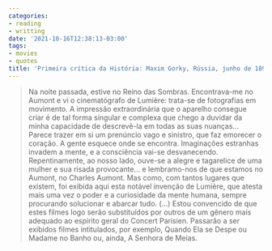 ```yaml
---
categories:
- reading
- writting
date: '2021-10-16T12:38:13-03:00'
tags:
- movies
- quotes
title: 'Primeira crítica da História: Maxim Gorky, Rússia, junho de 1896'
---
```


> Na noite passada, estive no Reino das Sombras. Encontrava-me no Aumont e vi o cinematógrafo de Lumière: trata-se de fotografias em movimento. A impressão extraordinária que o aparelho consegue criar é de tal forma singular e complexa que chego a duvidar da minha capacidade de descrevê-la em todas as suas nuanças... Parece trazer em si um prenúncio vago e sinistro, que faz emorecer o coração. A gente esquece onde se encontra. Imaginações estranhas invadem a mente, e a consciência vai-se desvanecendo. Repentinamente, ao nosso lado, ouve-se a alegre e tagarelice de uma mulher e sua risada provocante... e lembramo-nos de que estamos no Aumont, no Charles Aumont. Mas como, com tantos lugares que existem, foi exibida aqui esta notável invenção de Lumière, que atesta mais uma vez o poder e a curiosidade da mente humana, sempre procurando solucionar e abarcar tudo. (...) Estou convencido de que estes filmes logo serão substituídos por outros de um gênero mais adequado ao espírito geral do Concert Parisien. Passarão a ser exibidos filmes intitulados, por exemplo, Quando Ela se Despe ou Madame no Banho ou, ainda, A Senhora de Meias.

